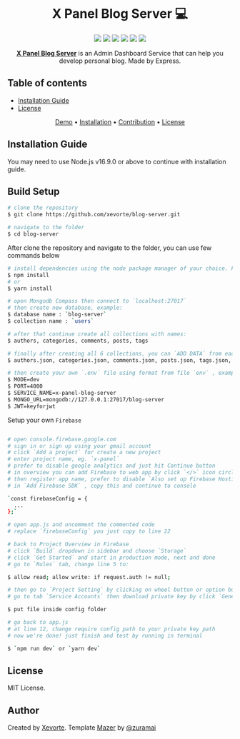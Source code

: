 <div align="center">

# X Panel Blog Server 💻

</div>

<div align="center">

<p align="center">
	<img src="https://img.shields.io/github/issues/xevorte/blog-server?style=flat-square">
	<img src="https://img.shields.io/github/stars/xevorte/blog-server?style=flat-square"> 
	<img src="https://img.shields.io/github/forks/xevorte/blog-server?style=flat-square">
	<img src="https://img.shields.io/github/license/xevorte/blog-server?style=flat-square">
	<img src="https://img.shields.io/badge/maintained%3F-no-red.svg?style=flat-square">
	<img src="https://img.shields.io/github/followers/xevorte.svg?style=flat-square&label=followers">
</p>

</div>

<p align="center">
  <b><a href="https://github.com/zuramai/mazer">X Panel Blog Server</a></b> is an Admin Dashboard Service that can help you develop personal blog. Made by Express.
</p>

## Table of contents

- [Installation Guide](#installation-guide)
- [License](#license)

<p align="center">
  <a href="https://xevorte-blog-server.fly.dev">Demo</a> •
  <a href="#installation-guide">Installation</a> •
  <a href="#contribution">Contribution</a> •
  <a href="#license">License</a>
</p>

## Installation Guide

You may need to use Node.js v16.9.0 or above to continue with installation guide.

## Build Setup

```bash
# clone the repository
$ git clone https://github.com/xevorte/blog-server.git

# navigate to the folder
$ cd blog-server
```

After clone the repository and navigate to the folder, you can use few commands below

```bash
# install dependencies using the node package manager of your choice. For example run
$ npm install
# or
$ yarn install

# open Mongodb Compass then connect to `localhost:27017`
# then create new database, example:
$ database name : `blog-server`
$ collection name : `users`

# after that continue create all collections with names:
$ authors, categories, comments, posts, tags

# finally after creating all 6 collections, you can `ADD DATA` from each collection using file from folder `database`
$ authors.json, categories.json, comments.json, posts.json, tags.json, users.json

# then create your own `.env` file using format from file `env` , example:
$ MODE=dev
$ PORT=4000
$ SERVICE_NAME=x-panel-blog-server
$ MONGO_URL=mongodb://127.0.0.1:27017/blog-server
$ JWT=keyforjwt
```

Setup your own `Firebase`

```bash

# open console.firebase.google.com
# sign in or sign up using your gmail account
# click `Add a project` for create a new project
# enter project name, eg. `x-panel`
# prefer to disable google analytics and just hit Continue button
# in overview you can add Firebase to web app by click `</>` icon circle button
# then register app name, prefer to disable `Also set up Firebase Hosting for this app.`
# in `Add Firebase SDK` , copy this and continue to console

`const firebaseConfig = {
  ...
};`

# open app.js and uncomment the commented code
# replace `firebaseConfig` you just copy to line 22

# back to Project Overview in Firebase
# click `Build` dropdown in sidebar and choose `Storage`
# click `Get Started` and start in production mode, next and done
# go to `Rules` tab, change line 5 to:

$ allow read; allow write: if request.auth != null;

# then go to `Project Setting` by clicking on wheel button or option button in sidebar beside `Project Overview`
# go to tab `Service Accounts` then download private key by click `Generate new private key`

$ put file inside config folder

# go back to app.js
# at line 12, change require config path to your private key path
# now we're done! just finish and test by running in terminal

$ `npm run dev` or `yarn dev` 

```

## License

MIT License.

## Author

Created by <a href="https://github.com/xevorte">Xevorte</a>.
Template [Mazer](https://github.com/zuramai/mazer) by [@zuramai](https://github.com/zuramai)
